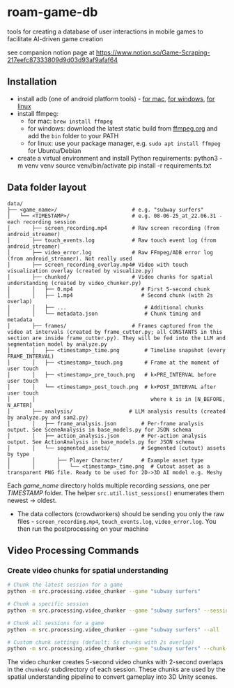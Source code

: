 # roam-game-db
tools for creating a database of user interactions in mobile games to facilitate AI-driven game creation

see companion notion page at https://www.notion.so/Game-Scraping-217eefc87333809d9d03d93af9afaf64

## Installation

- install adb (one of android platform tools) - [for mac](https://dl.google.com/android/repository/platform-tools-latest-darwin.zip), [for windows](https://dl.google.com/android/repository/platform-tools-latest-windows.zip), [for linux](https://dl.google.com/android/repository/platform-tools-latest-linux.zip)
- install ffmpeg:
    - for mac: `brew install ffmpeg`
    - for windows: download the latest static build from [ffmpeg.org](https://ffmpeg.org/download.html#build-windows) and add the `bin` folder to your PATH
    - for linux: use your package manager, e.g. `sudo apt install ffmpeg` for Ubuntu/Debian
- create a virtual environment and install Python requirements:
    python3 -m venv venv
    source venv/bin/activate
    pip install -r requirements.txt


## Data folder layout

```
data/
├── <game_name>/                        # e.g. "subway surfers"
│   └── <TIMESTAMP>/                    # e.g. 08-06-25_at_22.06.31 - each recording session
│       ├── screen_recording.mp4        # Raw screen recording (from android_streamer)
│       ├── touch_events.log            # Raw touch event log (from android_streamer)
│       ├── video_error.log             # Raw FFmpeg/ADB error log (from android_streamer). Not really used
│       ├── screen_recording_overlay.mp4# Video with touch visualization overlay (created by visualize.py)
│       ├── chunked/                    # Video chunks for spatial understanding (created by video_chunker.py)
│       │   ├── 0.mp4                      # First 5-second chunk
│       │   ├── 1.mp4                      # Second chunk (with 2s overlap)
│       │   ├── ...                         # Additional chunks
│       │   └── metadata.json               # Chunk timing and metadata
│       ├── frames/                     # Frames captured from the video at intervals (created by frame_cutter.py; all CONSTANTS in this section are inside frame_cutter.py). They will be fed into the LLM and segmentation model by analyze.py
│       │   ├── <timestamp>_time.png        # Timeline snapshot (every FRAME_INTERVAL)
│       │   ├── <timestamp>_touch.png       # Frame at the moment of user touch
│       │   ├── <timestamp>_pre_touch.png   # k×PRE_INTERVAL before user touch
│       │   └── <timestamp>_post_touch.png  # k×POST_INTERVAL after user touch
│       │                                     where k is in [N_BEFORE, N_AFTER]
│       ├── analysis/                  # LLM analysis results (created by analyze.py and sam2.py)
│       │   ├── frame_analysis.json        # Per-frame analysis output. See SceneAnalysis in base_models.py for JSON schema
│       │   ├── action_analysis.json       # Per-action analysis output. See ActionAnalysis in base_models.py for JSON schema
│       │   └── segmented_assets/          # Segmented (cutout) assets by type
│       │       ├── Player Character/      # Example asset type
│       │       │   └── <timestamp>_time.png  # Cutout asset as a transparent PNG file. Ready to be used for 2D->3D AI model e.g. Meshy
```

Each *game_name* directory holds multiple recording *sessions*, one per *TIMESTAMP* folder. The helper `src.util.list_sessions()` enumerates them newest → oldest.

- The data collectors (crowdworkers) should be sending you only the raw files - `screen_recording.mp4`, `touch_events.log`, `video_error.log`. You then run the postprocessing on your machine

## Video Processing Commands

### Create video chunks for spatial understanding
```bash
# Chunk the latest session for a game
python -m src.processing.video_chunker --game "subway surfers"

# Chunk a specific session
python -m src.processing.video_chunker --game "subway surfers" --session "08-06-25_at_19.33.00"

# Chunk all sessions for a game
python -m src.processing.video_chunker --game "subway surfers" --all

# Custom chunk settings (default: 5s chunks with 2s overlap)
python -m src.processing.video_chunker --game "subway surfers" --chunk-duration 10 --overlap 3
```

The video chunker creates 5-second video chunks with 2-second overlaps in the `chunked/` subdirectory of each session. These chunks are used by the spatial understanding pipeline to convert gameplay into 3D Unity scenes.
